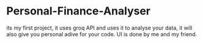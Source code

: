 # Personal-Finance-Analyser
its my first project, it uses groq API and uses it to analyse your data, it will also give you personal adive for your code. UI is done by me and my friend.
